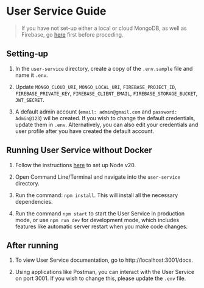 # User Service Guide

> If you have not set-up either a local or cloud MongoDB, as well as Firebase, go [here](../) first before proceding.

## Setting-up

1. In the `user-service` directory, create a copy of the `.env.sample` file and name it `.env`.

2. Update `MONGO_CLOUD_URI`, `MONGO_LOCAL_URI`, `FIREBASE_PROJECT_ID`, `FIREBASE_PRIVATE_KEY`, `FIREBASE_CLIENT_EMAIL`, `FIREBASE_STORAGE_BUCKET`, `JWT_SECRET`. 

3. A default admin account (`email: admin@gmail.com` and `password: Admin@123`) wil be created. If you wish to change the default credentials, update them in `.env`. Alternatively, you can also edit your credentials and user profile after you have created the default account.

## Running User Service without Docker

1. Follow the instructions [here](https://nodejs.org/en/download/package-manager) to set up Node v20.

2. Open Command Line/Terminal and navigate into the `user-service` directory.

3. Run the command: `npm install`. This will install all the necessary dependencies.

4. Run the command `npm start` to start the User Service in production mode, or use `npm run dev` for development mode, which includes features like automatic server restart when you make code changes.

## After running

1. To view User Service documentation, go to http://localhost:3001/docs.

2. Using applications like Postman, you can interact with the User Service on port 3001. If you wish to change this, please update the `.env` file.
